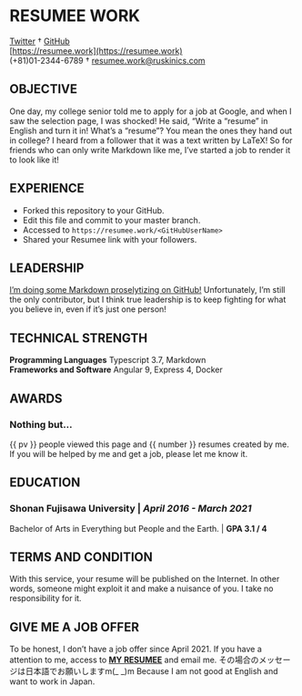 <!-- 見出しに氏名を書いてください -->
# RESUMEE WORK
<!-- 次の見出しまでに書いたことがセンタリングして表示されます -->
<!-- 電話番号やメールアドレスなどの連絡先を書きましょう -->
[Twitter](https://twitter.com/nontan_univ) † [GitHub](https://github.com/nontan18/resumee)  
[https://resumee.work](https://resumee.work)  
(+81)01-2344-6789 † resumee.work@ruskinics.com  

## OBJECTIVE
One day, my college senior told me to apply for a job at Google, and when I saw the selection page, I was shocked! He said, “Write a “resume” in English and turn it in! What’s a “resume”? You mean the ones they hand out in college? I heard from a follower that it was a text written by LaTeX! So for friends who can only write Markdown like me, I’ve started a job to render it to look like it!

## EXPERIENCE
- Forked this repository to your GitHub.
- Edit this file and commit to your master branch.
- Accessed to ```https://resumee.work/<GitHubUserName>```
- Shared your Resumee link with your followers.

## LEADERSHIP
[I’m doing some Markdown proselytizing on GitHub!](https://github.com/nontan18/resumee) Unfortunately, I’m still the only contributor, but I think true leadership is to keep fighting for what you believe in, even if it’s just one person!

## TECHNICAL STRENGTH
**Programming Languages**   Typescript 3.7, Markdown  
**Frameworks and Software** Angular 9, Express 4, Docker

## AWARDS
### **Nothing but…**
{{ pv }} people viewed this page and {{ number }} resumes created by me.  If you will be helped by me and get a job, please let me know it.

## EDUCATION
### **Shonan Fujisawa University** | *April 2016 - March 2021*
Bachelor of Arts in Everything but People and the Earth. | **GPA 3.1 / 4**

## TERMS AND CONDITION
With this service, your resume will be published on the Internet. In other words, someone might exploit it and make a nuisance of you. I take no responsibility for it.

## GIVE ME A JOB OFFER
To be honest, I don’t have a job offer since April 2021. If you have a attention to me, access to [**MY RESUMEE**](https://bit.ly/2Vtdirp) and email me. その場合のメッセージは日本語でお願いしますm(_ _)m Because I am not good at English and want to work in Japan.
